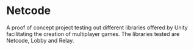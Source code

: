 # Netcode

A proof of concept project testing out different libraries offered by Unity facilitating the creation of multiplayer games. The libraries tested are Netcode, Lobby and Relay.
